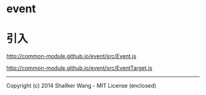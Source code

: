 event
==========

# 引入
http://common-module.github.io/event/src/Event.js

http://common-module.github.io/event/src/EventTarget.js


---

Copyright (c) 2014 Shallker Wang - MIT License (enclosed)
